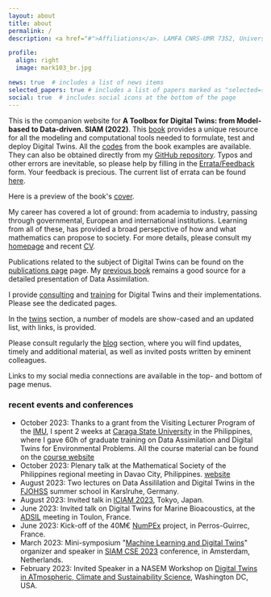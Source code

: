 ```yaml
---
layout: about
title: about
permalink: /
description: <a href="#">Affiliations</a>. LAMFA CNRS-UMR 7352, Université de Picardie Jules Verne, FRANCE.

profile:
  align: right
  image: mark103_br.jpg

news: true  # includes a list of news items
selected_papers: true # includes a list of papers marked as "selected={true}"
social: true  # includes social icons at the bottom of the page
---
```


This is the companion website for **A Toolbox for Digital Twins: from Model-based to Data-driven. SIAM (2022)**. This  [book](https://my.siam.org/Store/Product/viewproduct/?ProductId=41813926) provides a unique resource for all the modeling and computational tools needed to formulate, test and deploy Digital Twins. All the [codes](/DT-tbx-v1/codes/) from the book examples are available. They can also be obtained directly from my [GitHub repository](https://github.com/markasch/DT-tbx-examples/). Typos and other errors are inevitable, so please help by filling in the [Errata/Feedback](https://docs.google.com/forms/d/e/1FAIpQLSfV-DzUmItIpC3aV-aMBItX3-TmY3TWVoqh1h3ZtOVTk9EHaA/viewform) form. Your feedback is precious. The current list of errata can be found [here](https://docs.google.com/spreadsheets/d/1xkTEB9Z5PYD6KKzJZFU5SxiV9u2NQ6O9vhZXtPd_wSY/edit?usp=sharing).

Here is a preview of the book's [cover](/DT-tbx-v1/assets/pdf/MN06_ASCH_COVER_B_V6.pdf).

My career has covered a lot of ground: from academia to industry, passing through governmental, European and international institutions. Learning from all of these, has provided a broad persepctive of how and what mathematics can propose to society.
For more details, please consult my [homepage](http://masch.perso.math.cnrs.fr) and recent [CV](/DT-tbx-v1/assets/pdf/Asch_CV_2021.pdf). 

Publications related to the subject of Digital Twins can be found on the  [publications page](/DT-tbx-v1/publications/) page. My [previous book](http://bookstore.siam.org/fa11/) remains a good source for a detailed presentation of Data Assimilation.

I provide [consulting](/DT-tbx-v1/consulting/)  and [training](/DT-tbx-v1/training/)  for Digital Twins and their implementations. Please see the dedicated pages.

In the [twins](/DT-tbx-v1/twins/) section, a number of models are show-cased and an updated list, with links, is provided.

Please consult regularly the [blog](/DT-tbx-v1/blog/) section, where you will find updates, timely and additional material, as well as invited posts written by eminent colleagues.

Links to my social media connections are available in the top- and bottom of page menus. 

### recent events and conferences

- October 2023: Thanks to a grant from the Visiting Lecturer Program of the [IMU](https://www.mathunion.org/cdc/lecturing/volunteer-lecturer-program), I spent 2 weeks at [Caraga State University](https://www.carsu.edu.ph/) in the Philippines, where I gave 60h of graduate training on Data Assimilation and Digital Twins for Environmental Problems. All the course material can be found on the [course website](https://sites.google.com/view/csu2023)
- October 2023: Plenary talk at the Mathematical Society of the Philippines regional meeting in Davao City, Philippines. [website](https://sites.google.com/up.edu.ph/mspdavao2023/home)
- August 2023: Two lectures on Data Assililation and Digital Twins in the [FJOHSS](https://www.fjohss.eu/215.php) summer school in Karslruhe, Germany.
- August 2023: Invited talk in [ICIAM 2023](https://iciam2023.org/), Tokyo, Japan.
- June 2023: Invited talk on Digital Twins for Marine Bioacoustics, at the [ADSIL](https://bioacoustics.lis-lab.fr/) meeting in Toulon, France.
- June 2023: Kick-off of the 40M€ [NumPEx](https://numpex.org/) project, in Perros-Guirrec, France.
- March 2023: Mini-symposium "[Machine Learning and Digital Twins](https://meetings.siam.org/sess/dsp_programsess.cfm?SESSIONCODE=75745)" organizer and speaker in [SIAM CSE 2023](https://www.siam.org/conferences/cm/program/cse23) conference, in Amsterdam, Netherlands.
- February 2023: Invited Speaker in a NASEM Workshop on [Digital Twins in ATmospheric, Climate and Sustainability Science](https://www.nationalacademies.org/event/02-01-2023/digital-twins-in-atmospheric-climate-and-sustainability-science-a-workshop#:~:text=The%20digital%20twin%20is%20an,weather%20conditions%2C%20among%20other%20applications.), Washington DC, USA.